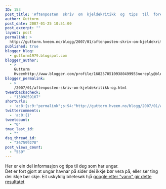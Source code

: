 ```yaml
---
ID: 153
post_title: 'Aftenposten  skriv  om  kjeldekritikk  og  tips  til  foreldre.'
author: Guttorm
post_date: 2007-01-25 10:51:00
post_excerpt: ""
layout: post
permalink: >
  http://guttorm.hveem.no/blogg/2007/01/aftenposten-skriv-om-kjeldekritikk-og-tips-til-foreldre/
published: true
blogger_blog:
  - guttorm1979.blogspot.com
blogger_author:
  - >
    Guttorm
    Hveemhttp://www.blogger.com/profile/16825705109380499953noreply@blogger.com
blogger_permalink:
  - >
    /2007/01/aftenposten-skriv-om-kjeldekritikk-og.html
tweetbackscheck:
  - "1309859107"
shorturls:
  - 'a:8:{s:9:"permalink";s:94:"http://guttorm.hveem.no/blogg/2007/01/aftenposten-skriv-om-kjeldekritikk-og-tips-til-foreldre/";s:7:"tinyurl";s:25:"http://tinyurl.com/bezv95";s:4:"isgd";s:17:"http://is.gd/gUVf";s:5:"bitly";s:18:"http://bit.ly/zRhd";s:5:"snipr";s:22:"http://snipr.com/akqvp";s:5:"snurl";s:22:"http://snurl.com/akqvp";s:7:"snipurl";s:24:"http://snipurl.com/akqvp";s:4:"trim";s:17:"http://tr.im/cgqx";}'
twittercomments:
  - 'a:0:{}'
tweetcount:
  - "0"
tmac_last_id:
  - ""
dsq_thread_id:
  - "367599278"
post_views_count:
  - "559"
---
```

Her er ein del informasjon og tips til deg som har ungar. <br />Det er fort gjort at ungar havnar på sider dei ikkje bør vera på, eller ser ting dei ikkje bør skje. Eit uskyldig biletesøk hjå <a href="http://images.google.com/images?client=opera&rls=nn&q=vann">google etter "vann" gir dette resultatet</a>